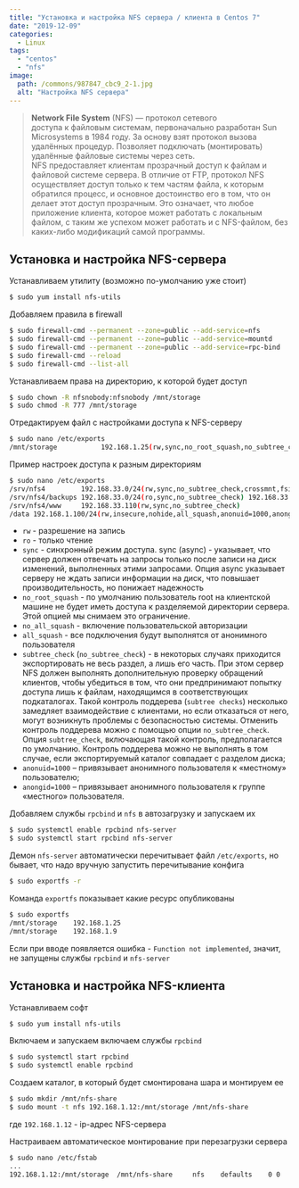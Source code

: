 ```yaml
---
title: "Установка и настройка NFS сервера / клиента в Centos 7"
date: "2019-12-09"
categories: 
  - Linux
tags: 
  - "centos"
  - "nfs"
image:
  path: /commons/987847_cbc9_2-1.jpg
  alt: "Настройка NFS сервера"
---
```


> **Network File System** (NFS) — протокол сетевого доступа к файловым системам, первоначально разработан Sun Microsystems в 1984 году. За основу взят протокол вызова удалённых процедур. Позволяет подключать (монтировать) удалённые файловые системы через сеть.  
> NFS предоставляет клиентам прозрачный доступ к файлам и файловой системе сервера. В отличие от FTP, протокол NFS осуществляет доступ только к тем частям файла, к которым обратился процесс, и основное достоинство его в том, что он делает этот доступ прозрачным. Это означает, что любое приложение клиента, которое может работать с локальным файлом, с таким же успехом может работать и с NFS-файлом, без каких-либо модификаций самой программы.

## Установка и настройка NFS-сервера

Устанавливаем утилиту (возможно по-умолчанию уже стоит)

```sh
$ sudo yum install nfs-utils
```

Добавляем правила в firewall

```sh
$ sudo firewall-cmd --permanent --zone=public --add-service=nfs
$ sudo firewall-cmd --permanent --zone=public --add-service=mountd
$ sudo firewall-cmd --permanent --zone=public --add-service=rpc-bind
$ sudo firewall-cmd --reload
$ sudo firewall-cmd --list-all
```

Устанавливаем права на директорию, к которой будет доступ

```sh
$ sudo chown -R nfsnobody:nfsnobody /mnt/storage
$ sudo chmod -R 777 /mnt/storage
```

Отредактируем файл с настройками доступа к NFS-серверу

```sh
$ sudo nano /etc/exports
/mnt/storage           192.168.1.25(rw,sync,no_root_squash,no_subtree_check) 192.168.1.9(ro,sync,no_root_squash,no_subtree_check)
```

Пример настроек доступа к разным директориям

```sh
$ sudo nano /etc/exports
/srv/nfs4         192.168.33.0/24(rw,sync,no_subtree_check,crossmnt,fsid=0)
/srv/nfs4/backups 192.168.33.0/24(ro,sync,no_subtree_check) 192.168.33.3(rw,sync,no_subtree_check)
/srv/nfs4/www     192.168.33.110(rw,sync,no_subtree_check)
/data 192.168.1.100/24(rw,insecure,nohide,all_squash,anonuid=1000,anongid=1000,no_subtree_check)
```

- `rw` - разрешение на запись
- `ro` - только чтение
- `sync` - синхронный режим доступа. sync (async) - указывает, что сервер должен отвечать на запросы только после записи на диск изменений, выполненных этими запросами. Опция async указывает серверу не ждать записи информации на диск, что повышает производительность, но понижает надежность
- `no_root_squash` - по умолчанию пользователь root на клиентской машине не будет иметь доступа к разделяемой директории сервера. Этой опцией мы снимаем это ограничение.
- `no_all_squash` - включение пользовательской авторизации
- `all_squash` - все подключения будут выполнятся от анонимного пользователя
- `subtree_check` (`no_subtree_check`) - в некоторых случаях приходится экспортировать не весь раздел, а лишь его часть. При этом сервер NFS должен выполнять дополнительную проверку обращений клиентов, чтобы убедиться в том, что они предпринимают попытку доступа лишь к файлам, находящимся в соответствующих подкаталогах. Такой контроль поддерева (`subtree checks`) несколько замедляет взаимодействие с клиентами, но если отказаться от него, могут возникнуть проблемы с безопасностью системы. Отменить контроль поддерева можно с помощью опции `no_subtree_check`. Опция `subtree_check`, включающая такой контроль, предполагается по умолчанию. Контроль поддерева можно не выполнять в том случае, если экспортируемый каталог совпадает с разделом диска;
- `anonuid=1000` – привязывает анонимного пользователя к «местному» пользователю;
- `anongid=1000` – привязывает анонимного пользователя к группе «местного» пользователя.

Добавляем службы `rpcbind` и `nfs` в автозагрузку и запускаем их

```sh
$ sudo systemctl enable rpcbind nfs-server
$ sudo systemctl start rpcbind nfs-server
```

Демон `nfs-server` автоматически перечитывает файл `/etc/exports`, но бывает, что надо вручную запустить перечитывание конфига

```sh
$ sudo exportfs -r
```

Команда `exportfs` показывает какие ресурс опубликованы

```sh
$ sudo exportfs
/mnt/storage    192.168.1.25
/mnt/storage    192.168.1.9
```

Если при вводе появляется ошибка - `Function not implemented`, значит, не запущены службы `rpcbind` и `nfs-server`

## Установка и настройка NFS-клиента

Устанавливаем софт

```sh
$ sudo yum install nfs-utils
```

Включаем и запускаем включаем службы `rpcbind`

```sh
$ sudo systemctl start rpcbind
$ sudo systemctl enable rpcbind
```

Создаем каталог, в который будет смонтирована шара и монтируем ее

```sh
$ sudo mkdir /mnt/nfs-share
$ sudo mount -t nfs 192.168.1.12:/mnt/storage /mnt/nfs-share
```

где `192.168.1.12` - ip-адрес NFS-сервера

Настраиваем автоматическое монтирование при перезагрузки сервера

```sh
$ sudo nano /etc/fstab
...
192.168.1.12:/mnt/storage  /mnt/nfs-share     nfs    defaults    0 0
```